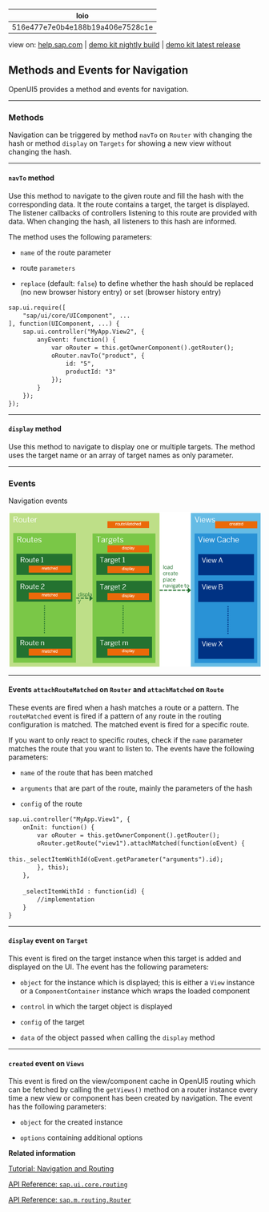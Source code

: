 | loio |
| -----|
| 516e477e7e0b4e188b19a406e7528c1e |

<div id="loio">

view on: [help.sap.com](https://help.sap.com/viewer/DRAFT/3237636b137e43519a20ad5513c49ccb/latest/en-US/516e477e7e0b4e188b19a406e7528c1e.html) | [demo kit nightly build](https://openui5nightly.hana.ondemand.com/#/topic/516e477e7e0b4e188b19a406e7528c1e) | [demo kit latest release](https://openui5.hana.ondemand.com/#/topic/516e477e7e0b4e188b19a406e7528c1e)</div>
<!-- loio516e477e7e0b4e188b19a406e7528c1e -->

## Methods and Events for Navigation

OpenUI5 provides a method and events for navigation.

***

### Methods

Navigation can be triggered by method `navTo` on `Router` with changing the hash or method `display` on `Targets` for showing a new view without changing the hash.

***

#### `navTo` method

Use this method to navigate to the given route and fill the hash with the corresponding data. It the route contains a target, the target is displayed. The listener callbacks of controllers listening to this route are provided with data. When changing the hash, all listeners to this hash are informed.

The method uses the following parameters:

-   `name` of the route parameter

-   route `parameters`

-   `replace` \(default: `false`\) to define whether the hash should be replaced \(no new browser history entry\) or set \(browser history entry\)


```lang-js
sap.ui.require([
    "sap/ui/core/UIComponent", ...
], function(UIComponent, ...) {
    sap.ui.controller("MyApp.View2", {
        anyEvent: function() {
            var oRouter = this.getOwnerComponent().getRouter();
            oRouter.navTo("product", {
                id: "5",
                productId: "3"
            });
        }
    });
});

```

***

#### `display` method

Use this method to navigate to display one or multiple targets. The method uses the target name or an array of target names as only parameter.

***

### Events

  
  
Navigation events<a name="loio516e477e7e0b4e188b19a406e7528c1e__fig_srm_3dn_1w"/>

 ![](loio6f245c0eaeae44eaac6413c726661223_LowRes.png "Navigation events") 

***

#### Events `attachRouteMatched` on `Router` and `attachMatched` on `Route`

These events are fired when a hash matches a route or a pattern. The `routeMatched` event is fired if a pattern of any route in the routing configuration is matched. The matched event is fired for a specific route.

If you want to only react to specific routes, check if the `name` parameter matches the route that you want to listen to. The events have the following parameters:

-   `name` of the route that has been matched

-   `arguments` that are part of the route, mainly the parameters of the hash

-   `config` of the route


```lang-js
sap.ui.controller("MyApp.View1", {
    onInit: function() {
        var oRouter = this.getOwnerComponent().getRouter();
        oRouter.getRoute("view1").attachMatched(function(oEvent) {
            this._selectItemWithId(oEvent.getParameter("arguments").id);
        }, this);
    },
    
    _selectItemWithId : function(id) {
        //implementation
    }
}

```

***

#### `display` event on `Target`

This event is fired on the target instance when this target is added and displayed on the UI. The event has the following parameters:

-   `object` for the instance which is displayed; this is either a `View` instance or a `ComponentContainer` instance which wraps the loaded component

-   `control` in which the target object is displayed

-   `config` of the target

-   `data` of the object passed when calling the `display` method


***

#### `created` event on `Views`

This event is fired on the view/component cache in OpenUI5 routing which can be fetched by calling the `getViews()` method on a router instance every time a new view or component has been created by navigation. The event has the following parameters:

-   `object` for the created instance

-   `options` containing additional options


**Related information**  


[Tutorial: Navigation and Routing](Navigation_and_Routing_1b6dcd3.md)

[API Reference: `sap.ui.core.routing`](https://openui5.hana.ondemand.com/#docs/api/symbols/sap.ui.core.routing.html)

[API Reference: `sap.m.routing.Router`](https://openui5.hana.ondemand.com/#docs/api/symbols/sap.m.routing.Router.html)


